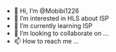 - 👋 Hi, I’m @Mobibi1226
- 👀 I’m interested in HLS about ISP
- 🌱 I’m currently learning ISP
- 💞️ I’m looking to collaborate on ...
- 📫 How to reach me ...

<!---
Mobibi1226/Mobibi1226 is a ✨ special ✨ repository because its `README.md` (this file) appears on your GitHub profile.
You can click the Preview link to take a look at your changes.
--->
